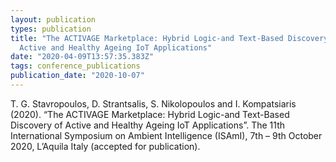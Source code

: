 ```yaml
---
layout: publication
types: publication
title: "The ACTIVAGE Marketplace: Hybrid Logic-and Text-Based Discovery of
  Active and Healthy Ageing IoT Applications"
date: "2020-04-09T13:57:35.383Z"
tags: conference_publications
publication_date: "2020-10-07"
---
```

T. G. Stavropoulos, D. Strantsalis, S. Nikolopoulos and I. Kompatsiaris (2020). “The ACTIVAGE Marketplace: Hybrid Logic-and Text-Based Discovery of Active and Healthy Ageing IoT Applications”. The 11th International Symposium on Ambient Intelligence (ISAmI), 7th – 9th October 2020, L’Aquila Italy (accepted for publication).
